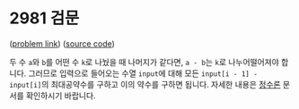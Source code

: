 # 2981 검문

([problem link](https://www.acmicpc.net/problem/2981)) ([source code](../problems/acmicpc_2981.cpp))

두 수 `a`와 `b`를 어떤 수 `k`로 나눴을 때 나머지가 같다면, `a - b`는 `k`로 나누어떨어져야 합니다. 그러므로 입력으로 들어오는 수열 `input`에 대해 모든 `input[i - 1] - input[i]`의 최대공약수를 구하고 이의 약수를 구하면 됩니다. 자세한 내용은 [정수론](NumberTheory.md) 문서를 확인하시기 바랍니다.